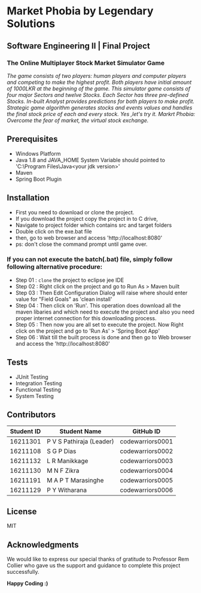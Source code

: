 # Market Phobia by Legendary Solutions
## Software Engineering II | Final Project

### The Online Multiplayer Stock Market Simulator Game

*The game consists of two players: human players and computer players and competing to make the highest profit. Both players have initial amount of 1000LKR at the beginning of the game. This simulator game consists of four major Sectors and twelve Stocks. Each Sector has three pre-defined Stocks. In-built Analyst provides predictions for both players to make profit. Strategic game algorithm generates stocks and events values and handles the final stock price of each and every stock. Yes ,let's try it. Markrt Phobia: Overcome the fear of market, the virtual stock exchange.*

## Prerequisites
- Windows Platform
- Java 1.8 and JAVA_HOME System Variable should pointed to 'C:\Program Files\Java\<your jdk version>\'
- Maven
- Spring Boot Plugin

## Installation
- First you need to download or clone the project.
- If you download the project copy the project in to C drive,
- Navigate to project folder which contains src and target folders
- Double click on the exe.bat file
- then, go to web browser and access 'http://localhost:8080'
- ps: don't close the command prompt until game over.
### If you can not execute the batch(.bat) file, simply follow following alternative procedure:
- Step 01 : `clone` the project to eclipse jee IDE
- Step 02 : Right click on the project and go to Run As > Maven built
- Step 03 : Then Edit Configuration Dialog will raise where should enter value for "Field Goals" as 'clean install'
- Step 04 : Then click on 'Run'. This operation does download all the maven libaries and which need to execute the project and also you need proper internet connection for this downloading process.
- Step 05 : Then now you are all set to execute the project. Now Right click on the project and go to 'Run As' > 'Spring Boot App'
- Step 06 : Wait till the built process is done and then go to Web browser  and access the 'http://localhost:8080'
## Tests
- JUnit Testing
- Integration Testing
- Functional Testing
- System Testing

## Contributors

| Student ID | Student Name | GitHub ID |
| ---------- | ------------ | --------- | 
| 16211301| P V S Pathiraja (Leader) | codewarriors0001 |
| 16211108 | S G P Dias | codewarriors0002 |
| 16211132 | L R Manikkage | codewarriors0003|
| 16211130| M N F Zikra | codewarriors0004 |
| 16211191 | M A P T Marasinghe | codewarriors0005 |
| 16211129 | P Y Witharana | codewarriors0006|

## License
MIT

## Acknowledgments
We would like to express our special thanks of gratitude to Professor Rem Collier who gave us the support and guidance to complete this project successfully.

**Happy Coding :)** 
